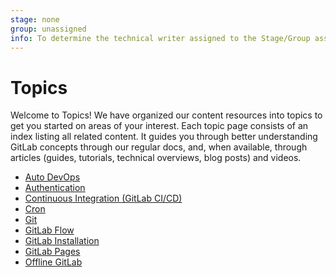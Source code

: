 ```yaml
---
stage: none
group: unassigned
info: To determine the technical writer assigned to the Stage/Group associated with this page, see https://about.gitlab.com/handbook/engineering/ux/technical-writing/#assignments
---
```


# Topics

Welcome to Topics! We have organized our content resources into topics
to get you started on areas of your interest. Each topic page
consists of an index listing all related content. It guides
you through better understanding GitLab concepts
through our regular docs, and, when available, through articles (guides,
tutorials, technical overviews, blog posts) and videos.

- [Auto DevOps](autodevops/index.md)
- [Authentication](authentication/index.md)
- [Continuous Integration (GitLab CI/CD)](../ci/index.md)
- [Cron](cron/index.md)
- [Git](git/index.md)
- [GitLab Flow](gitlab_flow.md)
- [GitLab Installation](../install/index.md)
- [GitLab Pages](../user/project/pages/index.md)
- [Offline GitLab](offline/index.md)
